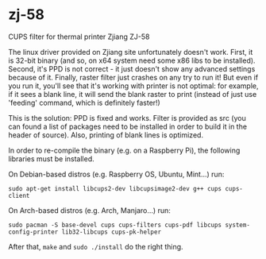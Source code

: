 zj-58
=====

CUPS filter for thermal printer Zjiang ZJ-58

The linux driver provided on Zjiang site unfortunately doesn't work.
First, it is 32-bit binary (and so, on x64 system need some x86 libs to be installed).
Second, it's PPD is not correct - it just doesn't show any advanced settings because of it.
Finally, raster filter just crashes on any try to run it!
But even if you run it, you'll see that it's working with printer is not optimal: for example, if it sees a blank line, it will send the blank raster to print (instead of just use 'feeding' command, which is definitely faster!)

This is the solution:
PPD is fixed and works.
Filter is provided as src (you can found a list of packages need to be installed in order to build it in the header of source).
Also, printing of blank lines is optimized.

In order to re-compile the binary (e.g. on a Raspberry Pi), the following libraries must be installed.

On Debian-based distros (e.g. Raspberry OS, Ubuntu, Mint...) run:
```
sudo apt-get install libcups2-dev libcupsimage2-dev g++ cups cups-client
```
On Arch-based distros (e.g. Arch, Manjaro...) run:
```
sudo pacman -S base-devel cups cups-filters cups-pdf libcups system-config-printer lib32-libcups cups-pk-helper
```

After that, `make` and `sudo ./install` do the right thing.
